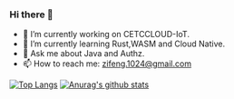 ### Hi there 👋

- 🔭 I’m currently working on CETCCLOUD-IoT.
- 🌱 I’m currently learning Rust,WASM and Cloud Native.
- 💬 Ask me about Java and Authz.
- 📫 How to reach me: zifeng.1024@gmail.com

[![Top Langs](https://github-readme-stats.vercel.app/api/top-langs/?username=fallingyang&hide=javascript,html,css&theme=radical&layout=compact)](https://github.com/anuraghazra/github-readme-stats)  [![Anurag's github stats](https://github-readme-stats.vercel.app/api?username=fallingyang&count_private=true&theme=radical&show_icons=true)](https://github.com/anuraghazra/github-readme-stats)


<!--
**fallingyang/fallingyang** is a ✨ _special_ ✨ repository because its `README.md` (this file) appears on your GitHub profile.

Here are some ideas to get you started:

- 🔭 I’m currently working on ...
- 🌱 I’m currently learning ...
- 👯 I’m looking to collaborate on ...
- 🤔 I’m looking for help with ...
- 💬 Ask me about ...
- 📫 How to reach me: ...
- 😄 Pronouns: ...
- ⚡ Fun fact: ...
-->
